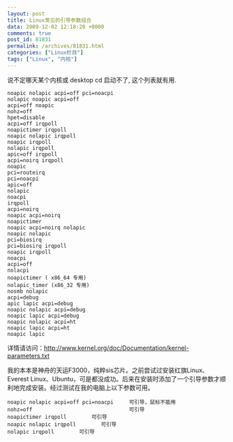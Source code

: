```yaml
---
layout: post
title: Linux常见的引导参数组合
data: 2009-12-02 12:18:20 +0000
comments: true
post_id: 81831
permalink: /archives/81831.html
categories: ["Linux栏目"]
tags: ["Linux", "内核"]
---
```


说不定哪天某个内核或 desktop cd 启动不了, 这个列表就有用.

    noapic nolapic acpi=off pci=noacpi
    nolapic noapic acpi=off
    acpi=off noapic
    nohz=off
    hpet=disable
    acpi=off irqpoll
    noapictimer irqpoll
    noapic nolapic irqpoll
    noapic irqpoll
    nolapic irqpoll
    apic=off irqpoll
    acpi=noirq irqpoll
    noapic
    pci=routeirq
    pci=noacpi
    apic=off
    nolapic
    noacpi
    irqpoll
    acpi=noirq
    noapic acpi=noirq
    noapictimer
    noapic acpi=noirq nolapic
    noapic nolapic
    pci=biosirq
    pci=biosirq irqpoll
    noapic irqpoll
    noacpi
    acpi=off
    nolacpi
    noapictimer ( x86_64 专用)
    nolapic_timer (x86_32 专用)
    nosmb nolapic
    acpi=debug
    apic lapic acpi=debug
    noapic nolapic acpi=debug
    noapic lapic acpi=debug
    noapic nolapic acpi=ht
    noapic lapic acpi=ht
    noapic lapic

详情请访问：http://www.kernel.org/doc/Documentation/kernel-parameters.txt

我的本本是神舟的天运F3000，纯粹sis芯片。之前尝试过安装红旗Linux、Everest Linux、Ubuntu，可是都没成功。后来在安装时添加了一个引导参数才顺利地完成安装。经过测试在我的电脑上以下参数可用。
    
    noapic nolapic acpi=off pci=noacpi     可引导，鼠标不能用
    nohz=off                               可引导
    noapictimer irqpoll        可引导
    noapic nolapic irqpoll        可引导
    nolapic irqpoll        可引导
